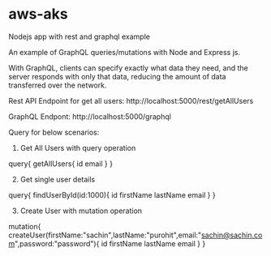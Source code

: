 # aws-aks
 Nodejs app with rest and graphql example

An example of GraphQL queries/mutations with Node and Express js.

With GraphQL, clients can specify exactly what data they need, and the server responds with only that data, reducing the amount of data transferred over the network.

Rest API Endpoint for get all users: http://localhost:5000/rest/getAllUsers

GraphQL Endpont: http://localhost:5000/graphql

Query for below scenarios: 

1. Get All Users with query operation

query{
  getAllUsers{
    id
    email
  }
}

2. Get single user details

query{
  findUserById(id:1000){
    id
    firstName
    lastName
    email
  }
}

3. Create User with mutation operation

mutation{
  createUser(firstName:"sachin",lastName:"purohit",email:"sachin@sachin.com",password:"password"){
    id
    firstName
    lastName
    email
  }
}

